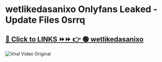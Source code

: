
 # wetlikedasanixo Onlyfans Leaked - Update Files 0srrq

## <h2><a href="https://clipsfans.com/wetlikedasanixo&ref=git">🔗 Click to LINKS ⏩⏩ 👉 🟢 wetlikedasanixo </a></h2>

<a href="https://clipsfans.com/wetlikedasanixo&ref=git" rel="nofollow" data-target="animated-image.originalLink"><img src="https://i.ibb.co.com/xMMVF88/686577567.gif" alt="Viral Video Original" style="max-width: 100%; display: inline-block;" data-target="animated-image.originalImage"></a>

